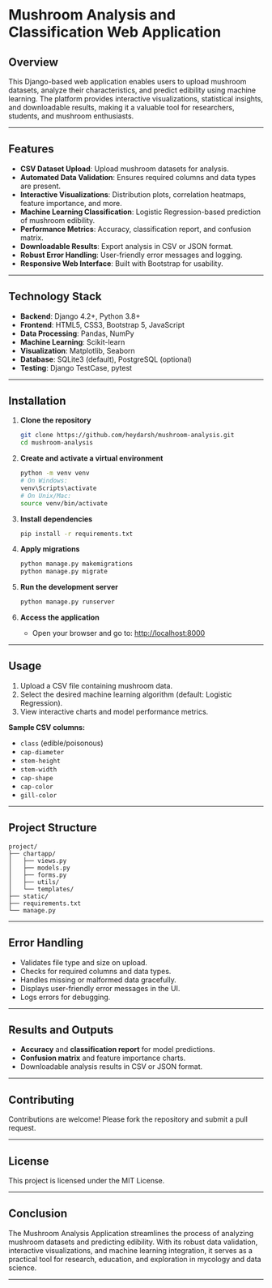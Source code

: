 # Mushroom Analysis and Classification Web Application

## Overview

This Django-based web application enables users to upload mushroom datasets, analyze their characteristics, and predict edibility using machine learning. The platform provides interactive visualizations, statistical insights, and downloadable results, making it a valuable tool for researchers, students, and mushroom enthusiasts.

---

## Features

- **CSV Dataset Upload**: Upload mushroom datasets for analysis.
- **Automated Data Validation**: Ensures required columns and data types are present.
- **Interactive Visualizations**: Distribution plots, correlation heatmaps, feature importance, and more.
- **Machine Learning Classification**: Logistic Regression-based prediction of mushroom edibility.
- **Performance Metrics**: Accuracy, classification report, and confusion matrix.
- **Downloadable Results**: Export analysis in CSV or JSON format.
- **Robust Error Handling**: User-friendly error messages and logging.
- **Responsive Web Interface**: Built with Bootstrap for usability.

---

## Technology Stack

- **Backend**: Django 4.2+, Python 3.8+
- **Frontend**: HTML5, CSS3, Bootstrap 5, JavaScript
- **Data Processing**: Pandas, NumPy
- **Machine Learning**: Scikit-learn
- **Visualization**: Matplotlib, Seaborn
- **Database**: SQLite3 (default), PostgreSQL (optional)
- **Testing**: Django TestCase, pytest

---

## Installation

1. **Clone the repository**
    ```bash
    git clone https://github.com/heydarsh/mushroom-analysis.git
    cd mushroom-analysis
    ```

2. **Create and activate a virtual environment**
    ```bash
    python -m venv venv
    # On Windows:
    venv\Scripts\activate
    # On Unix/Mac:
    source venv/bin/activate
    ```

3. **Install dependencies**
    ```bash
    pip install -r requirements.txt
    ```

4. **Apply migrations**
    ```bash
    python manage.py makemigrations
    python manage.py migrate
    ```

5. **Run the development server**
    ```bash
    python manage.py runserver
    ```

6. **Access the application**
    - Open your browser and go to: [http://localhost:8000](http://localhost:8000)

---

## Usage

1. Upload a CSV file containing mushroom data.
2. Select the desired machine learning algorithm (default: Logistic Regression).
3. View interactive charts and model performance metrics.

**Sample CSV columns:**
- `class` (edible/poisonous)
- `cap-diameter`
- `stem-height`
- `stem-width`
- `cap-shape`
- `cap-color`
- `gill-color`

---

## Project Structure

```
project/
├── chartapp/
│   ├── views.py
│   ├── models.py
│   ├── forms.py
│   ├── utils/
│   └── templates/
├── static/
├── requirements.txt
└── manage.py
```

---

## Error Handling

- Validates file type and size on upload.
- Checks for required columns and data types.
- Handles missing or malformed data gracefully.
- Displays user-friendly error messages in the UI.
- Logs errors for debugging.

---

## Results and Outputs

- **Accuracy** and **classification report** for model predictions.
- **Confusion matrix** and feature importance charts.
- Downloadable analysis results in CSV or JSON format.

---

## Contributing

Contributions are welcome! Please fork the repository and submit a pull request.

---

## License

This project is licensed under the MIT License.

---

## Conclusion

The Mushroom Analysis Application streamlines the process of analyzing mushroom datasets and predicting edibility. With its robust data validation, interactive visualizations, and machine learning integration, it serves as a practical tool for research, education, and exploration in mycology and data science.

---
